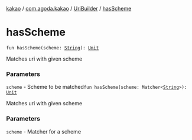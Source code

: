 [kakao](../../index.md) / [com.agoda.kakao](../index.md) / [UriBuilder](index.md) / [hasScheme](.)

# hasScheme

`fun hasScheme(scheme: `[`String`](https://kotlinlang.org/api/latest/jvm/stdlib/kotlin/-string/index.html)`): `[`Unit`](https://kotlinlang.org/api/latest/jvm/stdlib/kotlin/-unit/index.html)

Matches uri with given scheme

### Parameters

`scheme` - Scheme to be matched`fun hasScheme(scheme: Matcher<`[`String`](https://kotlinlang.org/api/latest/jvm/stdlib/kotlin/-string/index.html)`>): `[`Unit`](https://kotlinlang.org/api/latest/jvm/stdlib/kotlin/-unit/index.html)

Matches uri with given scheme

### Parameters

`scheme` - Matcher for a scheme